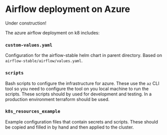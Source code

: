 # Airflow deployment on Azure

Under construction!

The azure airflow deployment on k8 includes:

### `custom-values.yaml`
Configuration for the airflow-stable helm chart in parent directory. Based on `airflow-stable/airflow/values.yaml`.

### `scripts`
Bash scripts to configure the infrastructure for azure. These use the `az` CLI tool so you need to configure the tool on you local machine to run the scripts.
These scripts should by used for development and testing. In a production environment terraform should be used.

### `k8s_resources_example`
Example configuration files that contain secrets and scripts. These should be copied and filled in by hand and then applied to the cluster.
